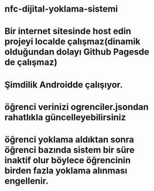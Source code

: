 # nfc-dijital-yoklama-sistemi
# Bir internet sitesinde host edin projeyi localde çalışmaz(dinamik olduğundan dolayı Github Pagesde de çalışmaz)
# Şimdilik Androidde çalışıyor.
# öğrenci verinizi ogrenciler.jsondan rahatlıkla güncelleyebilirsiniz
# öğrenci yoklama aldıktan sonra öğrenci bazında sistem bir süre inaktif olur böylece öğrencinin birden fazla yoklama alınması engellenir.

